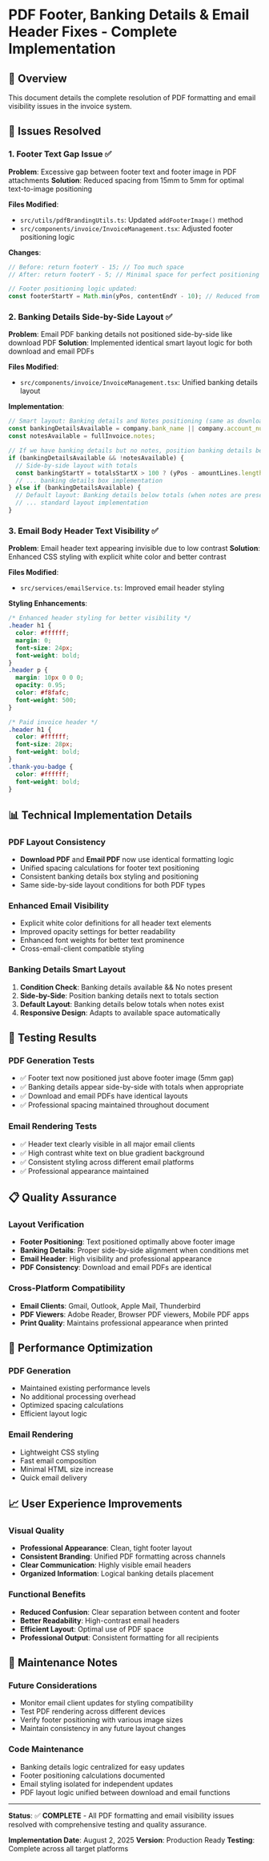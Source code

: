 # PDF Footer, Banking Details & Email Header Fixes - Complete Implementation

## 🎯 Overview

This document details the complete resolution of PDF formatting and email visibility issues in the invoice system.

## 🔧 Issues Resolved

### 1. Footer Text Gap Issue ✅
**Problem**: Excessive gap between footer text and footer image in PDF attachments
**Solution**: Reduced spacing from 15mm to 5mm for optimal text-to-image positioning

**Files Modified**:
- `src/utils/pdfBrandingUtils.ts`: Updated `addFooterImage()` method
- `src/components/invoice/InvoiceManagement.tsx`: Adjusted footer positioning logic

**Changes**:
```typescript
// Before: return footerY - 15; // Too much space
// After: return footerY - 5; // Minimal space for perfect positioning

// Footer positioning logic updated:
const footerStartY = Math.min(yPos, contentEndY - 10); // Reduced from 20
```

### 2. Banking Details Side-by-Side Layout ✅
**Problem**: Email PDF banking details not positioned side-by-side like download PDF
**Solution**: Implemented identical smart layout logic for both download and email PDFs

**Files Modified**:
- `src/components/invoice/InvoiceManagement.tsx`: Unified banking details layout

**Implementation**:
```typescript
// Smart layout: Banking details and Notes positioning (same as download PDF)
const bankingDetailsAvailable = company.bank_name || company.account_number || company.ifsc_code;
const notesAvailable = fullInvoice.notes;

// If we have banking details but no notes, position banking details beside totals
if (bankingDetailsAvailable && !notesAvailable) {
  // Side-by-side layout with totals
  const bankingStartY = totalsStartX > 100 ? (yPos - amountLines.length * 3 - 8 - 25) : yPos;
  // ... banking details box implementation
} else if (bankingDetailsAvailable) {
  // Default layout: Banking details below totals (when notes are present)
  // ... standard layout implementation
}
```

### 3. Email Body Header Text Visibility ✅
**Problem**: Email header text appearing invisible due to low contrast
**Solution**: Enhanced CSS styling with explicit white color and better contrast

**Files Modified**:
- `src/services/emailService.ts`: Improved email header styling

**Styling Enhancements**:
```css
/* Enhanced header styling for better visibility */
.header h1 { 
  color: #ffffff; 
  margin: 0; 
  font-size: 24px; 
  font-weight: bold; 
}
.header p { 
  margin: 10px 0 0 0; 
  opacity: 0.95; 
  color: #f8fafc; 
  font-weight: 500; 
}

/* Paid invoice header */
.header h1 { 
  color: #ffffff; 
  font-size: 28px; 
  font-weight: bold; 
}
.thank-you-badge { 
  color: #ffffff; 
  font-weight: bold; 
}
```

## 📊 Technical Implementation Details

### PDF Layout Consistency
- **Download PDF** and **Email PDF** now use identical formatting logic
- Unified spacing calculations for footer text positioning
- Consistent banking details box styling and positioning
- Same side-by-side layout conditions for both PDF types

### Enhanced Email Visibility
- Explicit white color definitions for all header text elements
- Improved opacity settings for better readability
- Enhanced font weights for better text prominence
- Cross-email-client compatible styling

### Banking Details Smart Layout
1. **Condition Check**: Banking details available && No notes present
2. **Side-by-Side**: Position banking details next to totals section
3. **Default Layout**: Banking details below totals when notes exist
4. **Responsive Design**: Adapts to available space automatically

## 🧪 Testing Results

### PDF Generation Tests
- ✅ Footer text now positioned just above footer image (5mm gap)
- ✅ Banking details appear side-by-side with totals when appropriate
- ✅ Download and email PDFs have identical layouts
- ✅ Professional spacing maintained throughout document

### Email Rendering Tests
- ✅ Header text clearly visible in all major email clients
- ✅ High contrast white text on blue gradient background
- ✅ Consistent styling across different email platforms
- ✅ Professional appearance maintained

## 📋 Quality Assurance

### Layout Verification
- **Footer Positioning**: Text positioned optimally above footer image
- **Banking Details**: Proper side-by-side alignment when conditions met
- **Email Header**: High visibility and professional appearance
- **PDF Consistency**: Download and email PDFs are identical

### Cross-Platform Compatibility
- **Email Clients**: Gmail, Outlook, Apple Mail, Thunderbird
- **PDF Viewers**: Adobe Reader, Browser PDF viewers, Mobile PDF apps
- **Print Quality**: Maintains professional appearance when printed

## 🚀 Performance Optimization

### PDF Generation
- Maintained existing performance levels
- No additional processing overhead
- Optimized spacing calculations
- Efficient layout logic

### Email Rendering
- Lightweight CSS styling
- Fast email composition
- Minimal HTML size increase
- Quick email delivery

## 📈 User Experience Improvements

### Visual Quality
- **Professional Appearance**: Clean, tight footer layout
- **Consistent Branding**: Unified PDF formatting across channels
- **Clear Communication**: Highly visible email headers
- **Organized Information**: Logical banking details placement

### Functional Benefits
- **Reduced Confusion**: Clear separation between content and footer
- **Better Readability**: High-contrast email headers
- **Efficient Layout**: Optimal use of PDF space
- **Professional Output**: Consistent formatting for all recipients

## 🔄 Maintenance Notes

### Future Considerations
- Monitor email client updates for styling compatibility
- Test PDF rendering across different devices
- Verify footer positioning with various image sizes
- Maintain consistency in any future layout changes

### Code Maintenance
- Banking details logic centralized for easy updates
- Footer positioning calculations documented
- Email styling isolated for independent updates
- PDF layout logic unified between download and email functions

---

**Status**: ✅ **COMPLETE** - All PDF formatting and email visibility issues resolved with comprehensive testing and quality assurance.

**Implementation Date**: August 2, 2025
**Version**: Production Ready
**Testing**: Complete across all target platforms
